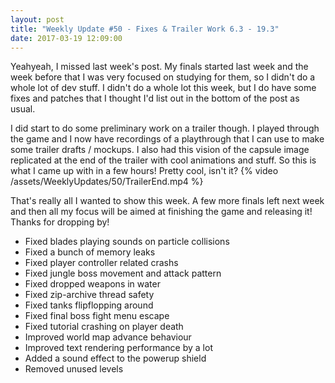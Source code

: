 ```yaml
---
layout: post
title: "Weekly Update #50 - Fixes & Trailer Work 6.3 - 19.3"
date: 2017-03-19 12:09:00
---
```


Yeahyeah, I missed last week's post. My finals started last week and the week before that I was very focused on studying for them, so I didn't do a whole lot of dev stuff. I didn't do a whole lot this week, but I do have some fixes and patches that I thought I'd list out in the bottom of the post as usual.

I did start to do some preliminary work on a trailer though. I played through the game and I now have recordings of a playthrough that I can use to make some trailer drafts / mockups. I also had this vision of the capsule image replicated at the end of the trailer with cool animations and stuff. So this is what I came up with in a few hours! Pretty cool, isn't it?
{% video /assets/WeeklyUpdates/50/TrailerEnd.mp4 %}

That's really all I wanted to show this week. A few more finals left next week and then all my focus will be aimed at finishing the game and releasing it! Thanks for dropping by!

* Fixed blades playing sounds on particle collisions
* Fixed a bunch of memory leaks
* Fixed player controller related crashs
* Fixed jungle boss movement and attack pattern
* Fixed dropped weapons in water
* Fixed zip-archive thread safety
* Fixed tanks flipflopping around
* Fixed final boss fight menu escape
* Fixed tutorial crashing on player death
* Improved world map advance behaviour
* Improved text rendering performance by a lot
* Added a sound effect to the powerup shield
* Removed unused levels